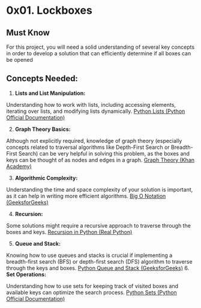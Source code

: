 # 0x01. Lockboxes

## Must Know

For this project, you will need a solid understanding of several key concepts in order to develop a solution that can efficiently determine if all boxes can be opened

## Concepts Needed:

1. **Lists and List Manipulation:**

Understanding how to work with lists, including accessing elements, iterating over lists, and modifying lists dynamically.
[Python Lists (Python Official Documentation)](https://docs.python.org/3/tutorial/datastructures.html)

2. **Graph Theory Basics:**

Although not explicitly required, knowledge of graph theory (especially concepts related to traversal algorithms like Depth-First Search or Breadth-First Search) can be very helpful in solving this problem, as the boxes and keys can be thought of as nodes and edges in a graph.
[Graph Theory (Khan Academy)](https://www.khanacademy.org/computing/computer-science/algorithms/graph-representation/a/representing-graphs)

3. **Algorithmic Complexity:**

Understanding the time and space complexity of your solution is important, as it can help in writing more efficient algorithms.
[Big O Notation (GeeksforGeeks)](https://www.geeksforgeeks.org/analysis-algorithms-big-o-analysis)

4. **Recursion:**

Some solutions might require a recursive approach to traverse through the boxes and keys.
[Recursion in Python (Real Python)](https://realpython.com/python-recursion/)

5. **Queue and Stack:**

Knowing how to use queues and stacks is crucial if implementing a breadth-first search (BFS) or depth-first search (DFS) algorithm to traverse through the keys and boxes.
[Python Queue and Stack (GeeksforGeeks)](https://www.geeksforgeeks.org/queue-in-python/)
6. **Set Operations:**

Understanding how to use sets for keeping track of visited boxes and available keys can optimize the search process.
[Python Sets (Python Official Documentation)](https://docs.python.org/3/tutorial/datastructures.html#sets)